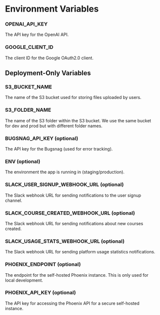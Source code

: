 # Environment Variables

### OPENAI_API_KEY
The API key for the OpenAI API.

### GOOGLE_CLIENT_ID
The client ID for the Google OAuth2.0 client.

## Deployment-Only Variables

### S3_BUCKET_NAME
The name of the S3 bucket used for storing files uploaded by users.

### S3_FOLDER_NAME
The name of the S3 folder within the S3 bucket. We use the same bucket for dev and prod but with different folder names.

### BUGSNAG_API_KEY (optional)
The API key for the Bugsnag (used for error tracking).

### ENV (optional)
The environment the app is running in (staging/production).

### SLACK_USER_SIGNUP_WEBHOOK_URL (optional)
The Slack webhook URL for sending notifications to the user signup channel.

### SLACK_COURSE_CREATED_WEBHOOK_URL (optional)
The Slack webhook URL for sending notifications about new courses created.

### SLACK_USAGE_STATS_WEBHOOK_URL (optional)
The Slack webhook URL for sending platform usage statistics notifications.

### PHOENIX_ENDPOINT (optional)
The endpoint for the self-hosted Phoenix instance. This is only used for local development.

### PHOENIX_API_KEY (optional)
The API key for accessing the Phoenix API for a secure self-hosted instance.